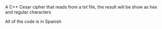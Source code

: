 A C++ Cesar cipher that reads from a txt file, the result will be show as hex and regular characters

All of the code is in Spanish
